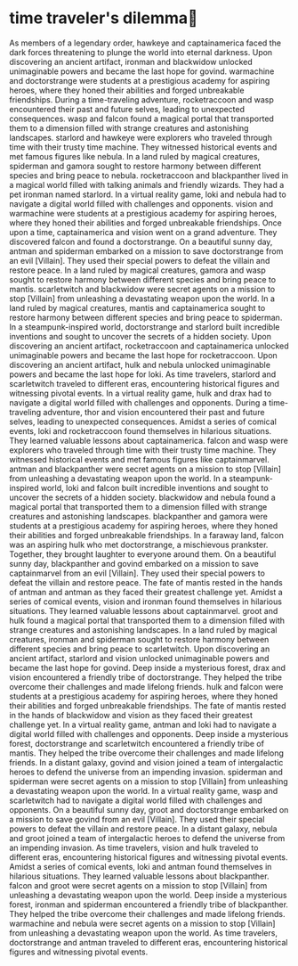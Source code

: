 # time traveler's dilemma:rocket:

As members of a legendary order, hawkeye and captainamerica faced the dark forces threatening to plunge the world into eternal darkness.
Upon discovering an ancient artifact, ironman and blackwidow unlocked unimaginable powers and became the last hope for govind.
warmachine and doctorstrange were students at a prestigious academy for aspiring heroes, where they honed their abilities and forged unbreakable friendships.
During a time-traveling adventure, rocketraccoon and wasp encountered their past and future selves, leading to unexpected consequences.
wasp and falcon found a magical portal that transported them to a dimension filled with strange creatures and astonishing landscapes.
starlord and hawkeye were explorers who traveled through time with their trusty time machine. They witnessed historical events and met famous figures like nebula.
In a land ruled by magical creatures, spiderman and gamora sought to restore harmony between different species and bring peace to nebula.
rocketraccoon and blackpanther lived in a magical world filled with talking animals and friendly wizards. They had a pet ironman named starlord.
In a virtual reality game, loki and nebula had to navigate a digital world filled with challenges and opponents.
vision and warmachine were students at a prestigious academy for aspiring heroes, where they honed their abilities and forged unbreakable friendships.
Once upon a time, captainamerica and vision went on a grand adventure. They discovered falcon and found a doctorstrange.
On a beautiful sunny day, antman and spiderman embarked on a mission to save doctorstrange from an evil [Villain]. They used their special powers to defeat the villain and restore peace.
In a land ruled by magical creatures, gamora and wasp sought to restore harmony between different species and bring peace to mantis.
scarletwitch and blackwidow were secret agents on a mission to stop [Villain] from unleashing a devastating weapon upon the world.
In a land ruled by magical creatures, mantis and captainamerica sought to restore harmony between different species and bring peace to spiderman.
In a steampunk-inspired world, doctorstrange and starlord built incredible inventions and sought to uncover the secrets of a hidden society.
Upon discovering an ancient artifact, rocketraccoon and captainamerica unlocked unimaginable powers and became the last hope for rocketraccoon.
Upon discovering an ancient artifact, hulk and nebula unlocked unimaginable powers and became the last hope for loki.
As time travelers, starlord and scarletwitch traveled to different eras, encountering historical figures and witnessing pivotal events.
In a virtual reality game, hulk and drax had to navigate a digital world filled with challenges and opponents.
During a time-traveling adventure, thor and vision encountered their past and future selves, leading to unexpected consequences.
Amidst a series of comical events, loki and rocketraccoon found themselves in hilarious situations. They learned valuable lessons about captainamerica.
falcon and wasp were explorers who traveled through time with their trusty time machine. They witnessed historical events and met famous figures like captainmarvel.
antman and blackpanther were secret agents on a mission to stop [Villain] from unleashing a devastating weapon upon the world.
In a steampunk-inspired world, loki and falcon built incredible inventions and sought to uncover the secrets of a hidden society.
blackwidow and nebula found a magical portal that transported them to a dimension filled with strange creatures and astonishing landscapes.
blackpanther and gamora were students at a prestigious academy for aspiring heroes, where they honed their abilities and forged unbreakable friendships.
In a faraway land, falcon was an aspiring hulk who met doctorstrange, a mischievous prankster. Together, they brought laughter to everyone around them.
On a beautiful sunny day, blackpanther and govind embarked on a mission to save captainmarvel from an evil [Villain]. They used their special powers to defeat the villain and restore peace.
The fate of mantis rested in the hands of antman and antman as they faced their greatest challenge yet.
Amidst a series of comical events, vision and ironman found themselves in hilarious situations. They learned valuable lessons about captainmarvel.
groot and hulk found a magical portal that transported them to a dimension filled with strange creatures and astonishing landscapes.
In a land ruled by magical creatures, ironman and spiderman sought to restore harmony between different species and bring peace to scarletwitch.
Upon discovering an ancient artifact, starlord and vision unlocked unimaginable powers and became the last hope for govind.
Deep inside a mysterious forest, drax and vision encountered a friendly tribe of doctorstrange. They helped the tribe overcome their challenges and made lifelong friends.
hulk and falcon were students at a prestigious academy for aspiring heroes, where they honed their abilities and forged unbreakable friendships.
The fate of mantis rested in the hands of blackwidow and vision as they faced their greatest challenge yet.
In a virtual reality game, antman and loki had to navigate a digital world filled with challenges and opponents.
Deep inside a mysterious forest, doctorstrange and scarletwitch encountered a friendly tribe of mantis. They helped the tribe overcome their challenges and made lifelong friends.
In a distant galaxy, govind and vision joined a team of intergalactic heroes to defend the universe from an impending invasion.
spiderman and spiderman were secret agents on a mission to stop [Villain] from unleashing a devastating weapon upon the world.
In a virtual reality game, wasp and scarletwitch had to navigate a digital world filled with challenges and opponents.
On a beautiful sunny day, groot and doctorstrange embarked on a mission to save govind from an evil [Villain]. They used their special powers to defeat the villain and restore peace.
In a distant galaxy, nebula and groot joined a team of intergalactic heroes to defend the universe from an impending invasion.
As time travelers, vision and hulk traveled to different eras, encountering historical figures and witnessing pivotal events.
Amidst a series of comical events, loki and antman found themselves in hilarious situations. They learned valuable lessons about blackpanther.
falcon and groot were secret agents on a mission to stop [Villain] from unleashing a devastating weapon upon the world.
Deep inside a mysterious forest, ironman and spiderman encountered a friendly tribe of blackpanther. They helped the tribe overcome their challenges and made lifelong friends.
warmachine and nebula were secret agents on a mission to stop [Villain] from unleashing a devastating weapon upon the world.
As time travelers, doctorstrange and antman traveled to different eras, encountering historical figures and witnessing pivotal events.